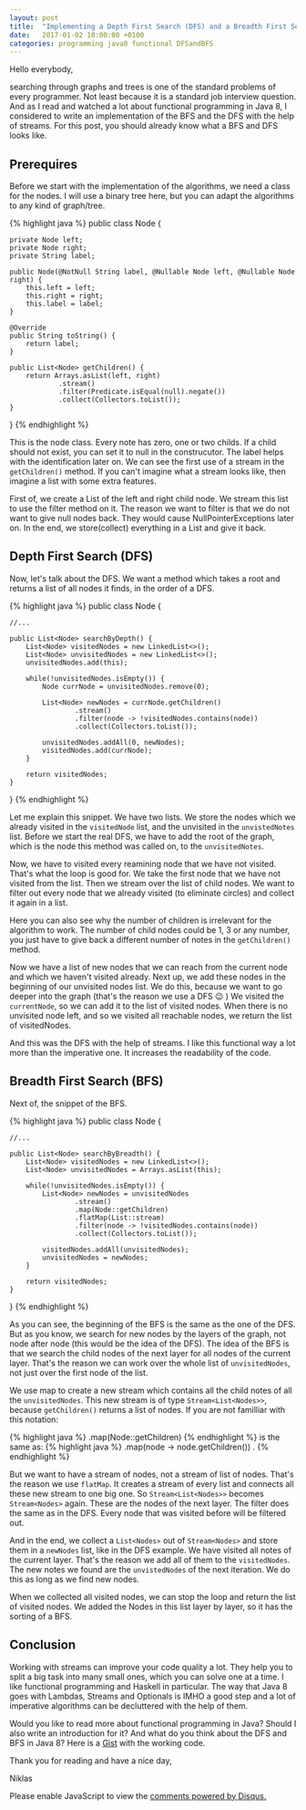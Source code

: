```yaml
---
layout: post
title:  "Implementing a Depth First Search (DFS) and a Breadth First Search (BFS) with Java 8 Streams"
date:   2017-01-02 10:00:00 +0100
categories: programming java8 functional DFSandBFS
---
```


Hello everybody,

searching through graphs and trees is one of the standard problems of every programmer. Not least because it is a standard job interview question.
And as I read and watched a lot about functional programming in Java 8, I considered to write an implementation of the BFS and the DFS with the help of streams.
For this post, you should already know what a BFS and DFS looks like.

## Prerequires

Before we start with the implementation of the algorithms, we need a class for the nodes.
I will use a binary tree here, but you can adapt the algorithms to any kind of graph/tree.

{% highlight java %}
public class Node {

    private Node left;
    private Node right;
    private String label;

    public Node(@NotNull String label, @Nullable Node left, @Nullable Node right) {
        this.left = left;
        this.right = right;
        this.label = label;
    }

    @Override
    public String toString() {
        return label;
    }

    public List<Node> getChildren() {
        return Arrays.asList(left, right)
                .stream()
                .filter(Predicate.isEqual(null).negate())
                .collect(Collectors.toList());
    }

}
{% endhighlight %}

This is the node class. Every note has zero, one or two childs. If a child should not exist, you can set it to null in the construcutor.
The label helps with the identification later on.
We can see the first use of a stream in the `getChildren()` method. If you can't imagine what a stream looks like, then imagine a list with some extra features.

First of, we create a List of the left and right child node. We stream this list to use the filter method on it.
The reason we want to filter is that we do not want to give null nodes back. They would cause NullPointerExceptions later on.
In the end, we store(collect) everything in a List and give it back.

## Depth First Search (DFS)

Now, let's talk about the DFS. We want a method which takes a root and returns a list of all nodes it finds, in the order of a DFS.

{% highlight java %}
public class Node {

    //...

    public List<Node> searchByDepth() {
        List<Node> visitedNodes = new LinkedList<>();
        List<Node> unvisitedNodes = new LinkedList<>();
        unvisitedNodes.add(this);

        while(!unvisitedNodes.isEmpty()) {
            Node currNode = unvisitedNodes.remove(0);

            List<Node> newNodes = currNode.getChildren()
                    .stream()
                    .filter(node -> !visitedNodes.contains(node))
                    .collect(Collectors.toList());

            unvisitedNodes.addAll(0, newNodes);
            visitedNodes.add(currNode);
        }

        return visitedNodes;
    }

}
{% endhighlight %}


Let me explain this snippet.
We have two lists. We store the nodes which we already visited in the `visitedNode` list, and the unvisited in the `unvistedNotes` list.
Before we start the real DFS, we have to add the root of the graph, which is the node this method was called on, to the `unvisitedNotes`.

Now, we have to visited every reamining node that we have not visited. That's what the loop is good for.
We take the first node that we have not visited from the list. Then we stream over the list of child nodes.
We want to filter out every node that we already visited (to eliminate circles) and collect it again in a list.

Here you can also see why the number of children is irrelevant for the algorithm to work. The number of child nodes could be 1, 3 or any number,
you just have to give back a different number of notes in the `getChildren()` method.

Now we have a list of new nodes that we can reach from the current node and which we haven't visited already. Next up, we add these nodes in the beginning of our unvisited nodes list.
We do this, because we want to go deeper into the graph (that's the reason we use a DFS 😉 ) We visited the `currentNode`, so we can add it to the list of visited nodes.
When there is no unvisited node left, and so we visited all reachable nodes, we return the list of visitedNodes.

And this was the DFS with the help of streams. I like this functional way a lot more than the imperative one. It increases the readability of the code.

## Breadth First Search (BFS)

Next of, the snippet of the BFS.

{% highlight java %}
public class Node {

    //...

    public List<Node> searchByBreadth() {
        List<Node> visitedNodes = new LinkedList<>();
        List<Node> unvisitedNodes = Arrays.asList(this);

        while(!unvisitedNodes.isEmpty()) {
            List<Node> newNodes = unvisitedNodes
                    .stream()
                    .map(Node::getChildren)
                    .flatMap(List::stream)
                    .filter(node -> !visitedNodes.contains(node))
                    .collect(Collectors.toList());

            visitedNodes.addAll(unvisitedNodes);
            unvisitedNodes = newNodes;
        }

        return visitedNodes;
    }

}
{% endhighlight %}

As you can see, the beginning of the BFS is the same as the one of the DFS.
But as you know, we search for new nodes by the layers of the graph, not node after node (this would be the idea of the DFS). 
The idea of the BFS is that we search the child nodes of the next layer for all nodes of the current layer. 
That's the reason we can work over the whole list of `unvisitedNodes`, not just over the first node of the list.

We use map to create a new stream which contains all the child notes of all the `unvisitedNodes`. This new stream is of type `Stream<List<Nodes>>`, because `getChildren()` returns a list of nodes. If you are not familliar with this notation:

{% highlight java %}
.map(Node::getChildren)
{% endhighlight %}
is the same as:
{% highlight java %}
.map(node -> node.getChildren()) .
{% endhighlight %}

But we want to have a stream of nodes, not a stream of list of nodes. That's the reason we use `flatMap`. It creates a stream of every list and connects all these new stream to one big one. So `Stream<List<Nodes>>` becomes `Stream<Nodes>` again. 
These are the nodes of the next layer. The filter does the same as in the DFS. Every node that was visited before will be filtered out.

And in the end, we collect a `List<Nodes>` out of `Stream<Nodes>` and store them in a `newNodes` list, like in the DFS example. We have visited all notes of the current layer. 
That's the reason we add all of them to the `visitedNodes`. The new notes we found are the `unvistedNodes` of the next iteration. We do this as long as we find new nodes.

When we collected all visited nodes, we can stop the loop and return the list of visited nodes. We added the Nodes in this list layer by layer, so it has the sorting of a BFS.

## Conclusion

Working with streams can improve your code quality a lot. They help you to split a big task into many small ones, which you can solve one at a time. I like functional programming and Haskell in particular. The way that Java 8 goes with Lambdas, Streams and Optionals is IMHO a good step and a lot of imperative algorithms can be decluttered with the help of them.

Would you like to read more about functional programming in Java? Should I also write an introduction for it? And what do you think about the DFS and BFS in Java 8? Here is a [Gist][gist] with the working code.

Thank you for reading and have a nice day,

Niklas

<div id="disqus_thread"></div>
<script>

/**
*  RECOMMENDED CONFIGURATION VARIABLES: EDIT AND UNCOMMENT THE SECTION BELOW TO INSERT DYNAMIC VALUES FROM YOUR PLATFORM OR CMS.
*  LEARN WHY DEFINING THESE VARIABLES IS IMPORTANT: https://disqus.com/admin/universalcode/#configuration-variables*/
/*
var disqus_config = function () {
this.page.url = PAGE_URL;  // Replace PAGE_URL with your page's canonical URL variable
this.page.identifier = PAGE_IDENTIFIER; // Replace PAGE_IDENTIFIER with your page's unique identifier variable
};
*/
(function() { // DON'T EDIT BELOW THIS LINE
var d = document, s = d.createElement('script');
s.src = '//flyingbytes.disqus.com/embed.js';
s.setAttribute('data-timestamp', +new Date());
(d.head || d.body).appendChild(s);
})();
</script>

<noscript>Please enable JavaScript to view the <a href="https://disqus.com/?ref_noscript">comments powered by Disqus.</a></noscript>

[gist]: https://gist.github.com/NWuensche/c5d54b650620491b73a30514d3200269
